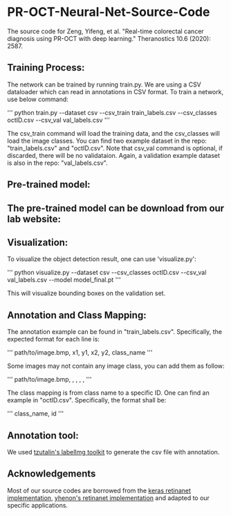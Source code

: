# PR-OCT-Neural-Net-Source-Code
The source code for Zeng, Yifeng, et al. "Real-time colorectal cancer diagnosis using PR-OCT with deep learning." Theranostics 10.6 (2020): 2587.

## Training Process:

The network can be trained by running train.py. We are using a CSV dataloader which can read in annotations in CSV format. To train a network, use below command:

'''
python train.py --dataset csv --csv_train train_labels.csv  --csv_classes octID.csv  --csv_val val_labels.csv
'''

The csv_train command will load the training data, and the csv_classes will load the image classes. You can find two example dataset in the repo: "train_labels.csv" and "octID.csv". Note that csv_val command is optional, if discarded, there will be no validataion. Again, a validation example dataset is also in the repo: "val_labels.csv".

## Pre-trained model:

The pre-trained model can be download from our lab website:
- 

## Visualization:

To visualize the object detection result, one can use 'visualize.py':

'''
python visualize.py --dataset csv --csv_classes octID.csv --csv_val val_labels.csv --model model_final.pt
'''

This will visualize bounding boxes on the validation set.

## Annotation and Class Mapping:

The annotation example can be found in "train_labels.csv". Specifically, the expected format for each line is:

'''
path/to/image.bmp, x1, y1, x2, y2, class_name
'''

Some images may not contain any image class, you can add them as follow:

'''
path/to/image.bmp, , , , , 
'''

The class mapping is from class name to a specific ID. One can find an example in "octID.csv". Specifically, the format shall be:

'''
class_name, id
'''

## Annotation tool:

We used [tzutalin's labelImg toolkit](https://github.com/tzutalin/labelImg) to generate the csv file with annotation.

## Acknowledgements

Most of our source codes are borrowed from the [keras retinanet implementation](https://github.com/fizyr/keras-retinanet), [yhenon's retinanet implementation](https://github.com/yhenon/pytorch-retinanet) and adapted to our specific applications.

